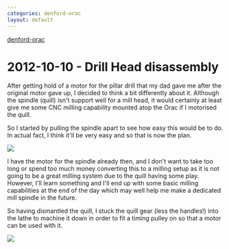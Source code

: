 ```yaml
---
categories: denford-orac
layout: default
---
```


[denford-orac](/denford-orac)

# 2012-10-10 - Drill Head disassembly

After getting hold of a motor for the pillar drill that my dad gave me after the original motor gave up, I decided to think a bit differently about it. Although the spindle (quill) isn't support well for a mill head, it would certainly at least give me some CNC milling capability mounted atop the Orac if I motorised the quill.

So I started by pulling the spindle apart to see how easy this would be to do. In actual fact, I think it'll be very easy and so that is now the plan.

![](/img/denford-orac/drill-head-001.jpg)

I have the motor for the spindle already then, and I don't want to take too long or spend too much money converting this to a milling setup as it is not going to be a great milling system due to the quill having some play. However, I'll learn something and I'll end up with some basic milling capabilities at the end of the day which may well help me make a dedicated mill spindle in the future.

So having dismantled the quill, I stuck the quill gear (less the handles!) into the lathe to machine it down in order to fit a timing pulley on so that a motor can be used with it.

![](/img/denford-orac/drill-head-002.jpg)
